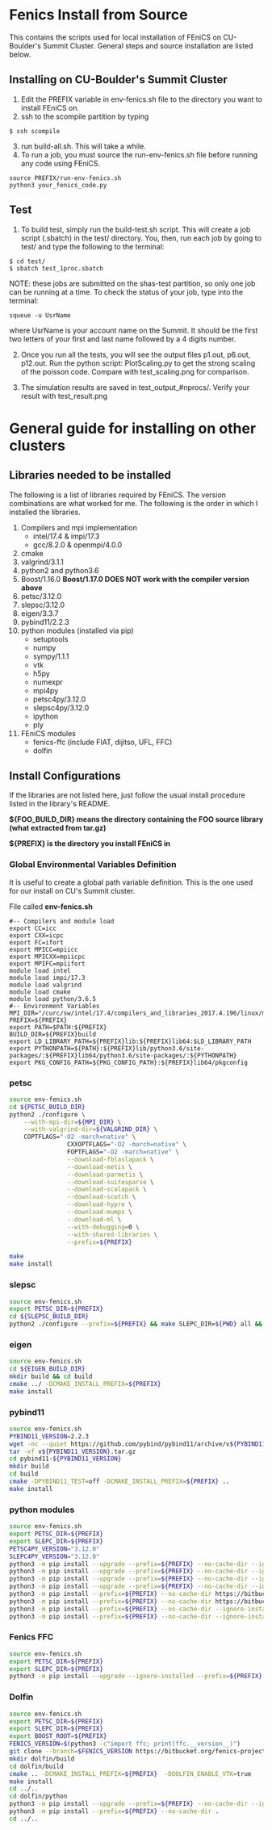 # Fenics Install from Source
This contains the scripts used for local installation of FEniCS on CU-Boulder's Summit Cluster. General steps and source installation are listed below.

## Installing on CU-Boulder's Summit Cluster
1. Edit the PREFIX variable in env-fenics.sh file to the directory you want to install FEniCS on.
2. ssh to the scompile partition by typing
```
$ ssh scompile
```
3. run build-all.sh. This will take a while.  
4. To run a job, you must source the run-env-fenics.sh file before running any code using FEniCS. 
```
source PREFIX/run-env-fenics.sh
python3 your_fenics_code.py
```

## Test
1. To build test, simply run the build-test.sh script. This will create a job script (.sbatch) in the test/ directory. You, then, run each job by going to test/ and type the following to the terminal:
```
$ cd test/
$ sbatch test_1proc.sbatch
```
NOTE: these jobs are submitted on the shas-test partition, so only one job can be running at a time. To check the status of your job, type into the terminal:
```
squeue -u UsrName
```
where UsrName is your account name on the Summit. It should be the first two letters of your first and last name followed by a 4 digits number. 

2. Once you run all the tests, you will see the output files p1.out, p6.out, p12.out. Run the python script: PlotScaling.py to get the strong scaling of the poisson code. Compare with test_scaling.png for comparison.

3. The simulation results are saved in test_output_#nprocs/. Verify your result with test_result.png

# General guide for installing on other clusters
## Libraries needed to be installed
The following is a list of libraries required by FEniCS. The version combinations are what worked for me. The following is the order in which I installed the libraries. 
1. Compilers and mpi implementation 
    - intel/17.4 & impi/17.3
    - gcc/8.2.0 & openmpi/4.0.0
2. cmake
3. valgrind/3.1.1
4. python2 and python3.6
5. Boost/1.16.0 **Boost/1.17.0 DOES NOT work with the compiler version above**
7. petsc/3.12.0
8. slepsc/3.12.0
6. eigen/3.3.7
9. pybind11/2.2.3
10. python modules (installed via pip)
    - setuptools
    - numpy
    - sympy/1.1.1
    - vtk
    - h5py
    - numexpr
    - mpi4py
    - petsc4py/3.12.0
    - slepsc4py/3.12.0
    - ipython
    - ply
11. FEniCS modules
    - fenics-ffc (include FIAT, dijitso, UFL, FFC)
    - dolfin


## Install Configurations
If the libraries are not listed here, just follow the usual install procedure listed in the library's README. 

**${FOO_BUILD_DIR} means the directory containing the FOO source library (what extracted from tar.gz)** 

**${PREFIX} is the directory you install FEniCS in**
### Global Environmental Variables Definition 
It is useful to create a global path variable definition. This is the one used for our install on CU's Summit cluster. 

File called **env-fenics.sh**
```
#-- Compilers and module load
export CC=icc
export CXX=icpc
export FC=ifort
export MPICC=mpiicc
export MPICXX=mpiicpc
export MPIFC=mpiifort
module load intel
module load impi/17.3
module load valgrind
module load cmake
module load python/3.6.5
#-- Environment Variables
MPI_DIR="/curc/sw/intel/17.4/compilers_and_libraries_2017.4.196/linux/mpi/intel64"
PREFIX=${PREFIX}
export PATH=$PATH:${PREFIX}
BUILD_DIR=${PREFIX}build
export LD_LIBRARY_PATH=${PREFIX}lib:${PREFIX}lib64:$LD_LIBRARY_PATH
export PYTHONPATH=${PATH}:${PREFIX}lib/python3.6/site-packages/:${PREFIX}lib64/python3.6/site-packages/:${PYTHONPATH}
export PKG_CONFIG_PATH=${PKG_CONFIG_PATH}:${PREFIX}lib64/pkgconfig

```

### petsc
``` sh
source env-fenics.sh
cd ${PETSC_BUILD_DIR}
python2 ./configure \
    --with-mpi-dir=${MPI_DIR} \
    --with-valgrind-dir=${VALGRIND_DIR} \
    COPTFLAGS="-O2 -march=native" \
                CXXOPTFLAGS="-O2 -march=native" \
                FOPTFLAGS="-O2 -march=native" \
                --download-fblaslapack \
                --download-metis \
                --download-parmetis \
                --download-suitesparse \
                --download-scalapack \
                --download-scotch \
                --download-hypre \
                --download-mumps \
                --download-ml \
                --with-debugging=0 \
                --with-shared-libraries \
                --prefix=${PREFIX}

make
make install
```
### slepsc
``` sh
source env-fenics.sh
export PETSC_DIR=${PREFIX}
cd ${SLEPSC_BUILD_DIR}
python2 ./configure --prefix=${PREFIX} && make SLEPC_DIR=${PWD} all && make install
```
### eigen
``` sh
source env-fenics.sh
cd ${EIGEN_BUILD_DIR}
mkdir build && cd build
cmake ../ -DCMAKE_INSTALL_PREFIX=${PREFIX}
make install
```

### pybind11
``` sh
source env-fenics.sh
PYBIND11_VERSION=2.2.3
wget -nc --quiet https://github.com/pybind/pybind11/archive/v${PYBIND11_VERSION}.tar.gz
tar -xf v${PYBIND11_VERSION}.tar.gz
cd pybind11-${PYBIND11_VERSION}
mkdir build
cd build
cmake -DPYBIND11_TEST=off -DCMAKE_INSTALL_PREFIX=${PREFIX} ..
make install
```

### python modules
``` sh
source env-fenics.sh
export PETSC_DIR=${PREFIX}
export SLEPC_DIR=${PREFIX}
PETSC4PY_VERSION="3.12.0"
SLEPC4PY_VERSION="3.12.0"
python3 -m pip install --upgrade --prefix=${PREFIX} --no-cache-dir --ignore-installed numpy
python3 -m pip install --upgrade --prefix=${PREFIX} --no-cache-dir --ignore-installed setuptools
python3 -m pip install --upgrade --prefix=${PREFIX} --no-cache-dir --ignore-installed h5py numexpr
python3 -m pip install --upgrade --prefix=${PREFIX} --no-cache-dir --ignore-installed mpi4py
python3 -m pip install --prefix=${PREFIX} --no-cache-dir https://bitbucket.org/petsc/petsc4py/downloads/petsc4py-${PETSC4PY_VERSION}.tar.gz
python3 -m pip install --prefix=${PREFIX} --no-cache-dir https://bitbucket.org/slepc/slepc4py/downloads/slepc4py-${SLEPC4PY_VERSION}.tar.gz
python3 -m pip install --prefix=${PREFIX} --no-cache-dir --ignore-installed ipython ply
python3 -m pip install --prefix=${PREFIX} --no-cache-dir --ignore-installed sympy==1.1.1
```

### Fenics FFC
``` sh
source env-fenics.sh
export PETSC_DIR=${PREFIX}
export SLEPC_DIR=${PREFIX}
python3 -m pip install --upgrade --ignore-installed --prefix=${PREFIX} --no-cache-dir fenics-ffc
```

### Dolfin
``` sh
source env-fenics.sh
export PETSC_DIR=${PREFIX}
export SLEPC_DIR=${PREFIX}
export BOOST_ROOT=${PREFIX}
FENICS_VERSION=$(python3 -c"import ffc; print(ffc.__version__)")
git clone --branch=$FENICS_VERSION https://bitbucket.org/fenics-project/dolfin
mkdir dolfin/build 
cd dolfin/build 
cmake .. -DCMAKE_INSTALL_PREFIX=${PREFIX}  -DDOLFIN_ENABLE_VTK=true
make install 
cd ../..
cd dolfin/python
python3 -m pip install --upgrade --prefix=${PREFIX} --no-cache-dir --ignore-installed setuptools 
python3 -m pip install --prefix=${PREFIX} --no-cache-dir .
cd ../..

```
